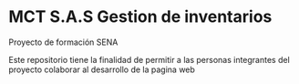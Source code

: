 # MCT S.A.S Gestion de inventarios
Proyecto de formación SENA

Este repositorio tiene la finalidad de permitir a las personas integrantes del proyecto colaborar al desarrollo de la pagina web 
